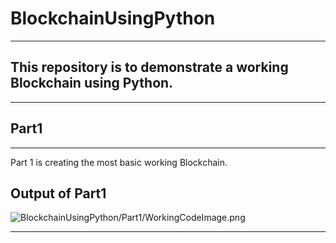 # BlockchainUsingPython

---

## This repository is to demonstrate a working Blockchain using Python.

---

## Part1

---

Part 1 is creating the most basic working Blockchain.

## Output of Part1

![BlockchainUsingPython/Part1/WorkingCodeImage.png](Part1Image)

---
